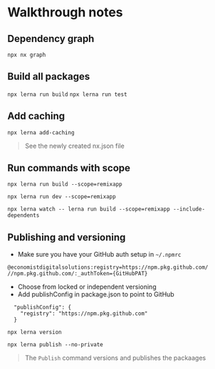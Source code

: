 # Walkthrough notes

## Dependency graph

`npx nx graph`

## Build all packages

`npx lerna run build`
`npx lerna run test`

## Add caching

`npx lerna add-caching`

> See the newly created nx.json file

## Run commands with scope

`npx lerna run build --scope=remixapp`

`npx lerna run dev --scope=remixapp`

`npx lerna watch -- lerna run build --scope=remixapp --include-dependents`

## Publishing and versioning

- Make sure you have your GitHub auth setup in `~/.npmrc`

```
@economistdigitalsolutions:registry=https://npm.pkg.github.com/
//npm.pkg.github.com/:_authToken={GitHubPAT}
```

- Choose from locked or independent versioning
- Add publishConfig in package.json to point to GitHub

```
  "publishConfig": {
    "registry": "https://npm.pkg.github.com"
  }
```

`npx lerna version`

`npx lerna publish --no-private`

> The `Publish` command versions and publishes the packaages
